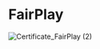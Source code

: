 # FairPlay

![Certificate_FairPlay (2)](https://user-images.githubusercontent.com/81981737/184363044-650130eb-23bf-4555-8e85-a85e56664b4c.jpg)
